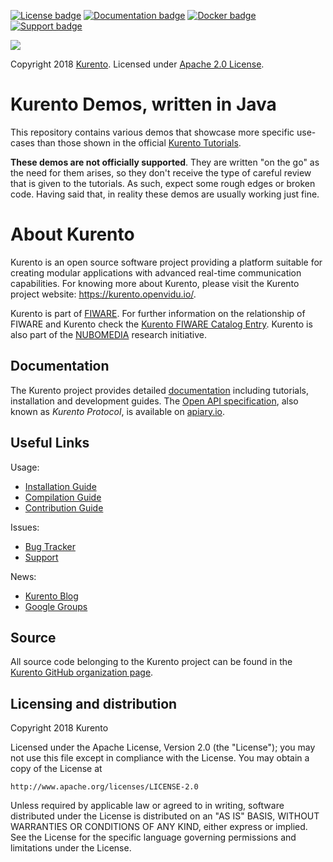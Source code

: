 [![License badge](https://img.shields.io/badge/license-Apache2-orange.svg)](http://www.apache.org/licenses/LICENSE-2.0)
[![Documentation badge](https://readthedocs.org/projects/fiware-orion/badge/?version=latest)](https://doc-kurento.readthedocs.io)
[![Docker badge](https://img.shields.io/docker/pulls/fiware/orion.svg)](https://hub.docker.com/r/fiware/stream-oriented-kurento/)
[![Support badge]( https://img.shields.io/badge/support-sof-yellowgreen.svg)](https://stackoverflow.com/questions/tagged/kurento)

[![][KurentoImage]][Kurento]

Copyright 2018 [Kurento]. Licensed under [Apache 2.0 License].

[Kurento]: https://kurento.openvidu.io/
[KurentoImage]: https://secure.gravatar.com/avatar/21a2a12c56b2a91c8918d5779f1778bf?s=120
[Apache 2.0 License]: http://www.apache.org/licenses/LICENSE-2.0



Kurento Demos, written in Java
==============================

This repository contains various demos that showcase more specific use-cases than those shown in the official [Kurento Tutorials](https://github.com/Kurento/kurento-tutorial-java).

**These demos are not officially supported**. They are written "on the go" as the need for them arises, so they don't receive the type of careful review that is given to the tutorials. As such, expect some rough edges or broken code. Having said that, in reality these demos are usually working just fine.



About Kurento
=============

Kurento is an open source software project providing a platform suitable for creating modular applications with advanced real-time communication capabilities. For knowing more about Kurento, please visit the Kurento project website: https://kurento.openvidu.io/.

Kurento is part of [FIWARE]. For further information on the relationship of FIWARE and Kurento check the [Kurento FIWARE Catalog Entry]. Kurento is also part of the [NUBOMEDIA] research initiative.

[FIWARE]: http://www.fiware.org
[Kurento FIWARE Catalog Entry]: http://catalogue.fiware.org/enablers/stream-oriented-kurento
[NUBOMEDIA]: http://www.nubomedia.eu



Documentation
-------------

The Kurento project provides detailed [documentation] including tutorials, installation and development guides. The [Open API specification], also known as *Kurento Protocol*, is available on [apiary.io].

[documentation]: https://kurento.openvidu.io/documentation
[Open API specification]: http://kurento.github.io/doc-kurento/
[apiary.io]: http://docs.streamoriented.apiary.io/



Useful Links
------------

Usage:

* [Installation Guide](https://doc-kurento.readthedocs.io/en/latest/user/installation.html)
* [Compilation Guide](https://doc-kurento.readthedocs.io/en/latest/dev/dev_guide.html#developing-kms)
* [Contribution Guide](https://doc-kurento.readthedocs.io/en/latest/project/contribute.html)

Issues:

* [Bug Tracker](https://github.com/Kurento/bugtracker/issues)
* [Support](https://doc-kurento.readthedocs.io/en/latest/user/support.html)

News:

* [Kurento Blog](https://kurento.openvidu.io/blog)
* [Google Groups](https://groups.google.com/forum/#!forum/kurento)



Source
------

All source code belonging to the Kurento project can be found in the [Kurento GitHub organization page].

[Kurento GitHub organization page]: https://github.com/Kurento



Licensing and distribution
--------------------------

Copyright 2018 Kurento

Licensed under the Apache License, Version 2.0 (the "License");
you may not use this file except in compliance with the License.
You may obtain a copy of the License at

    http://www.apache.org/licenses/LICENSE-2.0

Unless required by applicable law or agreed to in writing, software
distributed under the License is distributed on an "AS IS" BASIS,
WITHOUT WARRANTIES OR CONDITIONS OF ANY KIND, either express or implied.
See the License for the specific language governing permissions and
limitations under the License.
